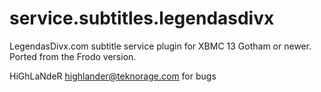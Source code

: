 service.subtitles.legendasdivx
=========================

LegendasDivx.com subtitle service plugin for XBMC 13 Gotham or newer. Ported from
the Frodo version.

HiGhLaNdeR
highlander@teknorage.com for bugs